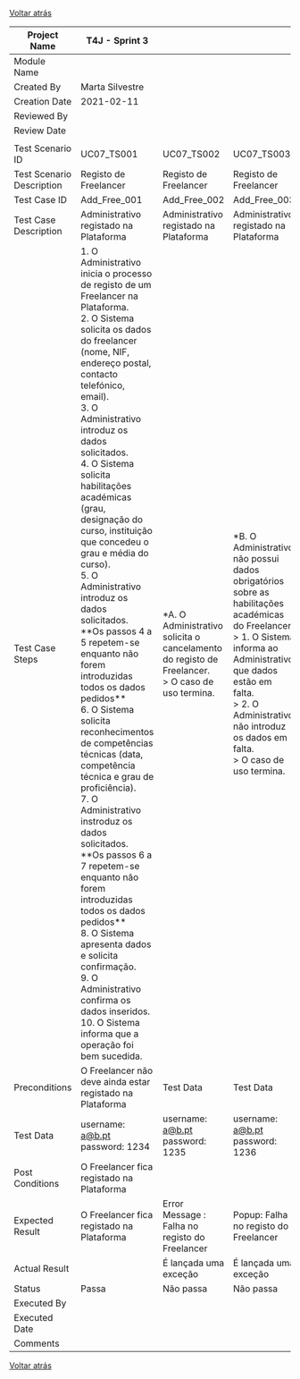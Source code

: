 [Voltar atrás](UC07.md)

| Project Name              | T4J - Sprint 3                                                                                                                                                                                                                                                                                                                                                                                                                                                                                                                                                                                                                                                                                                                                                                                                                                                                                                                                                                                 |                                                                                                      |                                                                                                                                                                                                                                                                    |                                                                                                                                                                                                                                                                                    |                                                                                                                                                                          |
| ------------------------- | ---------------------------------------------------------------------------------------------------------------------------------------------------------------------------------------------------------------------------------------------------------------------------------------------------------------------------------------------------------------------------------------------------------------------------------------------------------------------------------------------------------------------------------------------------------------------------------------------------------------------------------------------------------------------------------------------------------------------------------------------------------------------------------------------------------------------------------------------------------------------------------------------------------------------------------------------------------------------------------------------- | ---------------------------------------------------------------------------------------------------- | ------------------------------------------------------------------------------------------------------------------------------------------------------------------------------------------------------------------------------------------------------------------ | ---------------------------------------------------------------------------------------------------------------------------------------------------------------------------------------------------------------------------------------------------------------------------------- | ------------------------------------------------------------------------------------------------------------------------------------------------------------------------ |
| Module Name               |                                                                                                                                                                                                                                                                                                                                                                                                                                                                                                                                                                                                                                                                                                                                                                                                                                                                                                                                                                                                |                                                                                                      |                                                                                                                                                                                                                                                                    |                                                                                                                                                                                                                                                                                    |                                                                                                                                                                          |
| Created By                | Marta Silvestre                                                                                                                                                                                                                                                                                                                                                                                                                                                                                                                                                                                                                                                                                                                                                                                                                                                                                                                                                                                |                                                                                                      |                                                                                                                                                                                                                                                                    |                                                                                                                                                                                                                                                                                    |                                                                                                                                                                          |
| Creation Date             | 2021-02-11                                                                                                                                                                                                                                                                                                                                                                                                                                                                                                                                                                                                                                                                                                                                                                                                                                                                                                                                                                                     |                                                                                                      |                                                                                                                                                                                                                                                                    |                                                                                                                                                                                                                                                                                    |                                                                                                                                                                          |
| Reviewed By               |                                                                                                                                                                                                                                                                                                                                                                                                                                                                                                                                                                                                                                                                                                                                                                                                                                                                                                                                                                                                |                                                                                                      |                                                                                                                                                                                                                                                                    |                                                                                                                                                                                                                                                                                    |                                                                                                                                                                          |
| Review Date               |                                                                                                                                                                                                                                                                                                                                                                                                                                                                                                                                                                                                                                                                                                                                                                                                                                                                                                                                                                                                |                                                                                                      |                                                                                                                                                                                                                                                                    |                                                                                                                                                                                                                                                                                    |                                                                                                                                                                          |
|                           |                                                                                                                                                                                                                                                                                                                                                                                                                                                                                                                                                                                                                                                                                                                                                                                                                                                                                                                                                                                                |                                                                                                      |                                                                                                                                                                                                                                                                    |                                                                                                                                                                                                                                                                                    |                                                                                                                                                                          |
| Test Scenario ID          | UC07\_TS001                                                                                                                                                                                                                                                                                                                                                                                                                                                                                                                                                                                                                                                                                                                                                                                                                                                                                                                                                                                    | UC07\_TS002                                                                                          | UC07\_TS003                                                                                                                                                                                                                                                        | UC07\_TS004                                                                                                                                                                                                                                                                        | UC07\_TS005                                                                                                                                                              |
| Test Scenario Description | Registo de Freelancer                                                                                                                                                                                                                                                                                                                                                                                                                                                                                                                                                                                                                                                                                                                                                                                                                                                                                                                                                                          | Registo de Freelancer                                                                                | Registo de Freelancer                                                                                                                                                                                                                                              | Registo de Freelancer                                                                                                                                                                                                                                                              | Registo de Freelancer                                                                                                                                                    |
| Test Case ID              | Add\_Free\_001                                                                                                                                                                                                                                                                                                                                                                                                                                                                                                                                                                                                                                                                                                                                                                                                                                                                                                                                                                                 | Add\_Free\_002                                                                                       | Add\_Free\_003                                                                                                                                                                                                                                                     | Add\_Free\_004                                                                                                                                                                                                                                                                     | Add\_Free\_005                                                                                                                                                           |
| Test Case Description     | Administrativo registado na Plataforma                                                                                                                                                                                                                                                                                                                                                                                                                                                                                                                                                                                                                                                                                                                                                                                                                                                                                                                                                         | Administrativo registado na Plataforma                                                               | Administrativo registado na Plataforma                                                                                                                                                                                                                             | Administrativo registado na Plataforma                                                                                                                                                                                                                                             | Administrativo registado na Plataforma                                                                                                                                   |
| Test Case Steps           | 1\. O Administrativo inicia o processo de registo de um Freelancer na Plataforma.<br>2\. O Sistema solicita os dados  do freelancer (nome, NIF, endereço postal, contacto telefónico, email).<br>3\. O Administrativo introduz os dados solicitados.<br>4\. O Sistema solicita habilitações académicas (grau, designação do curso, instituição que concedeu o grau e média do curso).<br>5\. O Administrativo introduz os dados solicitados.<br>\*\*Os passos 4 a 5 repetem-se enquanto não forem introduzidas todos os dados pedidos\*\*<br>6\. O Sistema solicita reconhecimentos de competências técnicas (data, competência técnica e grau de proficiência).<br>7\. O Administrativo instroduz os dados solicitados.<br>\*\*Os passos 6 a 7 repetem-se enquanto não forem introduzidas todos os dados pedidos\*\*<br>8\. O Sistema apresenta dados e solicita confirmação.<br>9\. O Administrativo confirma os dados inseridos.<br>10\. O Sistema informa que a operação foi bem sucedida. | \*A. O Administrativo solicita o cancelamento do registo de Freelancer.<br>\> O caso de uso termina. | \*B. O Administrativo não possui dados obrigatórios sobre as habilitações académicas do Freelancer.<br>\> 1. O Sistema informa ao Administrativo que dados estão em falta. <br>\> 2. O Administrativo não introduz os dados em falta.<br>\> O caso de uso termina. | \*C. O Administrativo não possui dados obrigatórios sobre o reconhecimento das competências técnicas do Freelancer.<br>\> 1. O Sistema informa ao Administrativo que dados estão em falta. <br>\> 2. O Administrativo não introduz os dados em falta.<br>\> O caso de uso termina. | \*D. O Administrativo não confirma os dados inseridos no final da operação.<br>\> 1. O Sistema informa que a operação não foi bem sucedida.<br>\> O caso de uso termina. |
| Preconditions             | O Freelancer não deve ainda estar registado na Plataforma                                                                                                                                                                                                                                                                                                                                                                                                                                                                                                                                                                                                                                                                                                                                                                                                                                                                                                                                      | Test Data                                                                                            | Test Data                                                                                                                                                                                                                                                          | Test Data                                                                                                                                                                                                                                                                          | Test Data                                                                                                                                                                |
| Test Data                 | username: a@b.pt<br>password: 1234                                                                                                                                                                                                                                                                                                                                                                                                                                                                                                                                                                                                                                                                                                                                                                                                                                                                                                                                                             | username: a@b.pt<br>password: 1235                                                                   | username: a@b.pt<br>password: 1236                                                                                                                                                                                                                                 | username: a@b.pt<br>password: 1237                                                                                                                                                                                                                                                 | username: a@b.pt<br>password: 1238                                                                                                                                       |
| Post Conditions           | O Freelancer fica registado na Plataforma                                                                                                                                                                                                                                                                                                                                                                                                                                                                                                                                                                                                                                                                                                                                                                                                                                                                                                                                                      |                                                                                                      |                                                                                                                                                                                                                                                                    |                                                                                                                                                                                                                                                                                    |                                                                                                                                                                          |
| Expected Result           | O Freelancer fica registado na Plataforma                                                                                                                                                                                                                                                                                                                                                                                                                                                                                                                                                                                                                                                                                                                                                                                                                                                                                                                                                      | Error Message : Falha no registo do Freelancer                                                       | Popup: Falha no registo do Freelancer                                                                                                                                                                                                                              | Popup: Falha no registo do Freelancer                                                                                                                                                                                                                                              | Popup: Falha no registo do Freelancer                                                                                                                                    |
| Actual Result             |                                                                                                                                                                                                                                                                                                                                                                                                                                                                                                                                                                                                                                                                                                                                                                                                                                                                                                                                                                                                | É lançada uma exceção                                                                                | É lançada uma exceção                                                                                                                                                                                                                                              | É lançada uma exceção                                                                                                                                                                                                                                                              | É lançada uma exceção                                                                                                                                                    |
| Status                    | Passa                                                                                                                                                                                                                                                                                                                                                                                                                                                                                                                                                                                                                                                                                                                                                                                                                                                                                                                                                                                          | Não passa                                                                                            | Não passa                                                                                                                                                                                                                                                          | Não passa                                                                                                                                                                                                                                                                          | Não passa                                                                                                                                                                |
| Executed By               |                                                                                                                                                                                                                                                                                                                                                                                                                                                                                                                                                                                                                                                                                                                                                                                                                                                                                                                                                                                                |                                                                                                      |                                                                                                                                                                                                                                                                    |                                                                                                                                                                                                                                                                                    |                                                                                                                                                                          |
| Executed Date             |                                                                                                                                                                                                                                                                                                                                                                                                                                                                                                                                                                                                                                                                                                                                                                                                                                                                                                                                                                                                |                                                                                                      |                                                                                                                                                                                                                                                                    |                                                                                                                                                                                                                                                                                    |                                                                                                                                                                          |
| Comments                  |                                                                                                                                                                                                                                                                                                                                                                                                                                                                                                                                                                                                                                                                                                                                                                                                                                                                                                                                                                                                |                                                                                                      |                                                                                                                                                                                                                                                                    |                                                                                                                                                                                                                                                                                    |                                                                                                                                                                          |

[Voltar atrás](UC07.md)